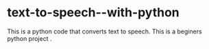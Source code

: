 # text-to-speech--with-python
This is a python code that converts text to speech. This is a  beginers python project .
